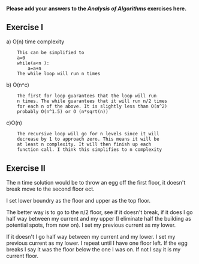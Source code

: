 #### Please add your answers to the ***Analysis of  Algorithms*** exercises here.

## Exercise I

a) O(n) time complexity
``` n*n*n/n*n= n
    This can be simplified to 
    a=0
    while(a<n ):
        a=a+n
    The while loop will run n times
```

b) O(n^c)
```
    The first for loop guarantees that the loop will run
    n times. The while guarantees that it will run n/2 times
    for each n of the above. It is slightly less than O(n^2)
    probably O(n^1.5) or O (n*sqrt(n))
```

c)O(n)
```
    The recursive loop will go for n levels since it will
    decrease by 1 to approach zero. This means it will be
    at least n complexity. It will then finish up each
    function call. I think this simplifies to n complexity

```

## Exercise II
The n time solution would be to throw an egg off the first floor, it doesn't break move to the second floor ect.

I set lower boundry as the floor and upper as the top floor.

The better way is to go to the n/2 floor, see if it doesn't break, if it does I go half way between my current and my upper (I eliminate half the building as potential spots, from now on). I set my previous current as my lower.

If it doesn't I go half way between my current and my lower. I set my previous current as my lower. I repeat until I have one floor left. If the egg breaks I say it was the floor below the one I was on. If not I say it is my current floor. 

